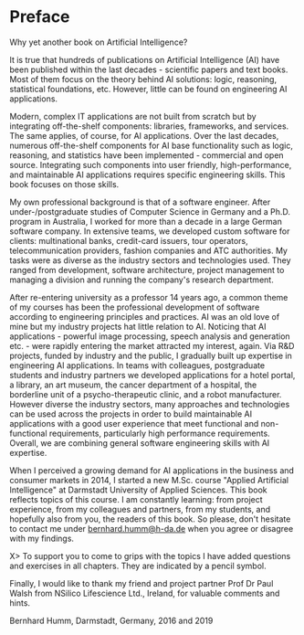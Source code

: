 
# Preface


Why yet another book on Artificial Intelligence? 

It is true that hundreds of publications on Artificial Intelligence (AI) have been published within the last decades - scientific papers and text books. Most of them focus on the theory behind AI solutions: logic, reasoning, statistical foundations, etc. However, little can be found on engineering AI applications.

Modern, complex IT applications are not built from scratch but by integrating off-the-shelf components: libraries, frameworks, and services. The same applies, of course, for AI applications. Over the last decades, numerous  off-the-shelf components for AI base functionality such as logic, reasoning, and statistics have been implemented - commercial and open source. Integrating such components into user friendly, high-performance, and maintainable AI applications requires specific engineering skills. This book focuses on those skills.

My own professional background is that of a software engineer. After under-/postgraduate studies of Computer Science in Germany and a Ph.D. program in Australia, I worked for more than a decade in a large German software company.  In extensive teams, we developed custom software for clients: multinational banks, credit-card issuers, tour operators, telecommunication providers, fashion companies and ATC authorities. My tasks were as diverse as the industry sectors and technologies used. They ranged from development, software architecture, project management to managing a division and running the company's research department.

After re-entering university as a professor 14 years ago, a common theme of my courses has been the professional development of software according to engineering principles and practices. AI was an old love of mine but my industry projects hat little relation to AI. Noticing that AI applications - powerful image processing, speech analysis and generation etc. - were rapidly entering the market attracted my interest, again. Via R&D projects, funded by industry and the public, I gradually built up expertise in engineering AI applications. In teams with colleagues, postgraduate students and industry partners we developed applications for a hotel portal, a library,  an art museum,  the cancer department of a hospital, the borderline unit of a psycho-therapeutic clinic, and a robot manufacturer. However diverse the industry sectors, many approaches and technologies can be used across the projects in order to build maintainable AI applications with a good user experience that meet functional and non-functional requirements, particularly high performance requirements. Overall, we are combining general software engineering skills with AI expertise. 

When I perceived a growing demand for AI applications in the business and consumer markets in 2014, I started a new M.Sc. course "Applied Artificial Intelligence" at Darmstadt University of Applied Sciences. This book reflects topics of this course. I am constantly learning: from project experience, from my colleagues and partners, from my students, and hopefully also from you, the readers of this book. So please, don't hesitate to contact me under bernhard.humm@h-da.de when you agree or disagree with my findings. 


X> To support you to come to grips with the topics I have added questions and exercises in all chapters. They are indicated by a pencil symbol.


Finally, I would like to thank my friend and project partner Prof Dr Paul Walsh from NSilico Lifescience Ltd., Ireland, for valuable comments and hints.



Bernhard Humm, Darmstadt, Germany, 2016 and 2019

